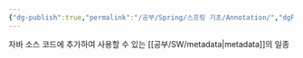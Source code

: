 ```yaml
---
{"dg-publish":true,"permalink":"/공부/Spring/스프링 기초/Annotation/","dgPassFrontmatter":true,"noteIcon":""}
---
```


자바 소스 코드에 추가하여 사용할 수 있는 [[공부/SW/metadata\|metadata]]의 일종